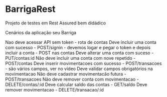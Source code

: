 # BarrigaRest
Projeto de testes em Rest Assured bem didádico


Cenários da aplicação seu Barriga

Nao deve acessar API sem token - rota de contas
Deve incluir uma conta com sucesso - POST/signin  - devemos logar e pegar o token e depois incluir a conta - POST nas contas
Deve alterar uma conta com suceso - PUT/contas:id
Não deve incluir uma conta com nove repetido - POST/contas
Deve inserir movimentacoes com sucesso - POST/transacoes - são vários campos, ver no vídeo
Deve validar campos obrigatórios na movimentacao
Não deve cadastrar movimentacão futura - POST/transacoes
Não deve remover conta com movimentacao - DELETE/contas/:id
Deve calcular saldo das contas - GET/saldo
Deve remover movimentacao - DELETE/transacao/:id


